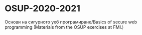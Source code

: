 # OSUP-2020-2021
Основи на сигурното уеб програмиране/Basics of secure web programming (Materials from the OSUP exercises at FMI.) 
